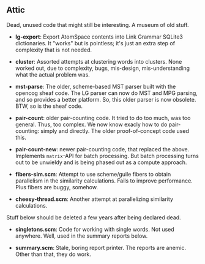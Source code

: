 Attic
-----
Dead, unused code that might still be interesting. A museum of old
stuff.

* __lg-export__: Export AtomSpace contents into Link Grammar SQLite3
    dictionaries. It "works" but is pointless; it's just an extra
    step of complexity that is not needed.

* __cluster__: Assorted attempts at clustering words into clusters.
    None worked out, due to complexity, bugs, mis-design,
    mis-understanding what the actual problem was.

* __mst-parse__: The older, scheme-based MST parser built with the
    opencog sheaf code. The LG parser can now do MST and MPG parsing,
    and so provides a better platform. So, this older parser is now
    obsolete. BTW, so is the sheaf code.

* __pair-count__: older pair-counting code. It tried to do too much,
    was too general. Thus, too complex. We now know exacly how to do
    pair-counting: simply and directly. The older proof-of-concept
    code used this.

* __pair-count-new__: newer pair-counting code, that replaced the above.
    Implements `matrix`-API for batch processing. But batch processing
    turns out to be unwieldy and is being phased out as a compute approach.

* __fibers-sim.scm__: Attempt to use scheme/guile fibers to obtain
    parallelism in the similarity calculations. Fails to improve
    performance. Plus fibers are buggy, somehow.

* __cheesy-thread.scm__: Another attempt at parallelizing similarity
    calculations.
 
Stuff below should be deleted a few years after being declared dead.

* __singletons.scm__: Code for working with single words.  Not used
    anywhere. Well, used in the summary reports below.

* __summary.scm__: Stale, boring report printer. The reports are anemic.
    Other than that, they do work.
